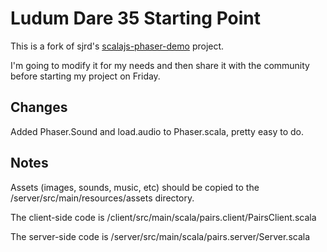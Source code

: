 # Ludum Dare 35 Starting Point

This is a fork of sjrd's [scalajs-phaser-demo](https://github.com/sjrd/scalajs-phaser-demo) project. 

I'm going to modify it for my needs and then share it with the community before starting my project
on Friday.

## Changes

Added Phaser.Sound and load.audio to Phaser.scala, pretty easy to do.

## Notes

Assets (images, sounds, music, etc) should be copied to the /server/src/main/resources/assets directory.

The client-side code is /client/src/main/scala/pairs.client/PairsClient.scala

The server-side code is /server/src/main/scala/pairs.server/Server.scala